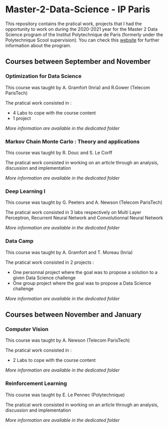 # Master-2-Data-Science - IP Paris

This repository contains the pratical work, projects that I had the opportunity to work on during the 2020-2021 year for the Master 2 Data Science program of the Institut Polytechnique de Paris (formerly under the Polytechnique Scool supervision). You can check this [website](https://www.ip-paris.fr/education/masters/mention-mathematiques-appliquees-statistiques/master-year-2-data-science) for further information about the program. 

## Courses between September and November 

### Optimization for Data Science 

This course was taught by A. Gramfort (Inria) and R.Gower (Telecom ParisTech)

The pratical work consisted in : 
* 4 Labs to cope with the course content 
* 1 project

*More information are available in the dedicated folder*

### Markov Chain Monte Carlo : Theory and applications

This course was taught by R. Douc and S. Le Corff

The pratical work consisted in working on an article through an analysis, discussion and implementation

*More information are available in the dedicated folder* 

### Deep Learning I

This course was taught by G. Peeters and A. Newson (Telecom ParisTech)

The pratical work consisted in 3 labs respectively on Multi Layer Perceptron, Recurrent Neural Network and Convolutionnal Neural Network

*More information are available in the dedicated folder* 

### Data Camp

This course was taught by A. Gramfort and T. Moreau (Inria)

The pratical work consisted in 2 projects : 
* One personnal project where the goal was to propose a solution to a given Data Science challenge
* One group project where the goal was to propose a Data Science challenge

*More information are available in the dedicated folder* 

## Courses between November and January 

### Computer Vision

This course was taught by A. Newson (Telecom ParisTech)

The pratical work consisted in : 
* 2 Labs to cope with the course content 

*More information are available in the dedicated folder*

### Reinforcement Learning 

This course was taught by E. Le Pennec (Polytechnique)

The pratical work consisted in working on an article through an analysis, discussion and implementation

*More information are available in the dedicated folder* 
